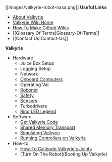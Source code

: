 [[images/valkyrie-robot-nasa.png]]
__Useful Links__
* [About Valkyrie](http://nasa-jsc-robotics.github.io/valkyrie/)
* [Valkyrie Wiki Home](https://github.com/NASA-JSC-Robotics/valkyrie/wiki)
* [How To Make Github Wikis](How-To-Make-Wikis)
* [[Glossary Of Terms|Glossary-Of-Terms]]
* [[Contact Us|Contact-Us]]

__Valkyrie__
* Hardware
  * Juice Box Setup
  * Logging Setup
  * Network
  * [Onboard Computers](Onboard-Computers)
  * Operating Val
  * [Robonet](Robonet)
  * [Safety](Safety)
  * [Sensors](Sensors)
  * Turbodrivers
  * [Ring LED Legend](https://github.com/NASA-JSC-Robotics/valkyrie/wiki/Ring-LED-Legend)
* Software
  * [Get Valkyrie Code](https://github.com/NASA-JSC-Robotics/valkyrie/wiki/Get-Valkyrie-Code)
  * [Shared Memory Transport](Shared-Memory-Transport)
  * [Simulating Valkyrie](https://github.com/NASA-JSC-Robotics/valkyrie/wiki/Simulating-Valkyrie)
  * [Running Controllers on Valkyrie](https://github.com/NASA-JSC-Robotics/valkyrie/wiki/Running-Controllers-on-Valkyrie)
* How-to
  * [How-To Calibrate Valkyrie's Joints](https://github.com/NASA-JSC-Robotics/valkyrie/wiki/How-To-Calibrate-Valkyrie's-Joints)
  * [Turn On The Robot](Booting Up Valkyrie)

